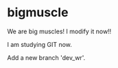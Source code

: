 # bigmuscle
We are big muscles!
I modify it now!!

I am studying GIT now.

Add a new branch 'dev_wr'.